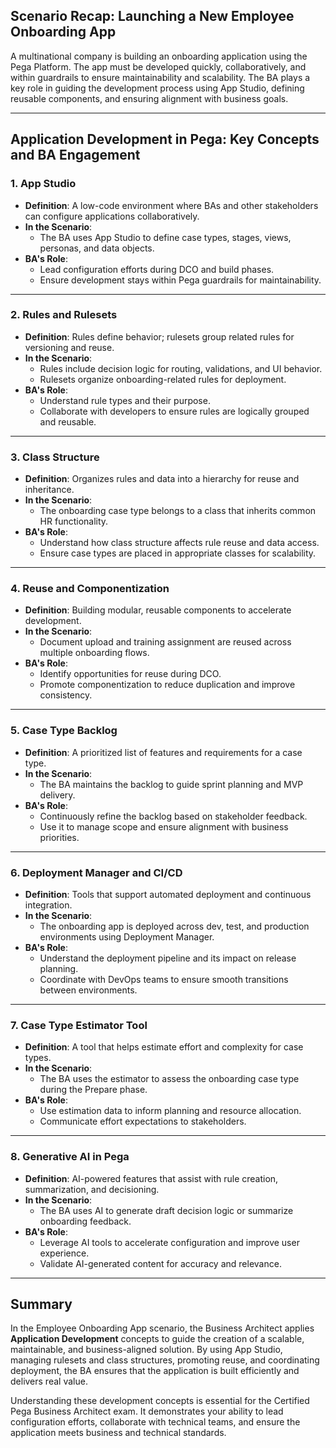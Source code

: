 ## Scenario Recap: Launching a New Employee Onboarding App

A multinational company is building an onboarding application using the Pega Platform. The app must be developed quickly, collaboratively, and within guardrails to ensure maintainability and scalability. The BA plays a key role in guiding the development process using App Studio, defining reusable components, and ensuring alignment with business goals.

---

## Application Development in Pega: Key Concepts and BA Engagement

### 1. **App Studio**
- **Definition**: A low-code environment where BAs and other stakeholders can configure applications collaboratively.
- **In the Scenario**:
    - The BA uses App Studio to define case types, stages, views, personas, and data objects.
- **BA's Role**:
    - Lead configuration efforts during DCO and build phases.
    - Ensure development stays within Pega guardrails for maintainability.

---

### 2. **Rules and Rulesets**
- **Definition**: Rules define behavior; rulesets group related rules for versioning and reuse.
- **In the Scenario**:
    - Rules include decision logic for routing, validations, and UI behavior.
    - Rulesets organize onboarding-related rules for deployment.
- **BA's Role**:
    - Understand rule types and their purpose.
    - Collaborate with developers to ensure rules are logically grouped and reusable.

---

### 3. **Class Structure**
- **Definition**: Organizes rules and data into a hierarchy for reuse and inheritance.
- **In the Scenario**:
    - The onboarding case type belongs to a class that inherits common HR functionality.
- **BA's Role**:
    - Understand how class structure affects rule reuse and data access.
    - Ensure case types are placed in appropriate classes for scalability.

---

### 4. **Reuse and Componentization**
- **Definition**: Building modular, reusable components to accelerate development.
- **In the Scenario**:
    - Document upload and training assignment are reused across multiple onboarding flows.
- **BA's Role**:
    - Identify opportunities for reuse during DCO.
    - Promote componentization to reduce duplication and improve consistency.

---

### 5. **Case Type Backlog**
- **Definition**: A prioritized list of features and requirements for a case type.
- **In the Scenario**:
    - The BA maintains the backlog to guide sprint planning and MVP delivery.
- **BA's Role**:
    - Continuously refine the backlog based on stakeholder feedback.
    - Use it to manage scope and ensure alignment with business priorities.

---

### 6. **Deployment Manager and CI/CD**
- **Definition**: Tools that support automated deployment and continuous integration.
- **In the Scenario**:
    - The onboarding app is deployed across dev, test, and production environments using Deployment Manager.
- **BA's Role**:
    - Understand the deployment pipeline and its impact on release planning.
    - Coordinate with DevOps teams to ensure smooth transitions between environments.

---

### 7. **Case Type Estimator Tool**
- **Definition**: A tool that helps estimate effort and complexity for case types.
- **In the Scenario**:
    - The BA uses the estimator to assess the onboarding case type during the Prepare phase.
- **BA's Role**:
    - Use estimation data to inform planning and resource allocation.
    - Communicate effort expectations to stakeholders.

---

### 8. **Generative AI in Pega**
- **Definition**: AI-powered features that assist with rule creation, summarization, and decisioning.
- **In the Scenario**:
    - The BA uses AI to generate draft decision logic or summarize onboarding feedback.
- **BA's Role**:
    - Leverage AI tools to accelerate configuration and improve user experience.
    - Validate AI-generated content for accuracy and relevance.

---

## Summary

In the Employee Onboarding App scenario, the Business Architect applies **Application Development** concepts to guide the creation of a scalable, maintainable, and business-aligned solution. By using App Studio, managing rulesets and class structures, promoting reuse, and coordinating deployment, the BA ensures that the application is built efficiently and delivers real value.

Understanding these development concepts is essential for the Certified Pega Business Architect exam. It demonstrates your ability to lead configuration efforts, collaborate with technical teams, and ensure the application meets business and technical standards.

